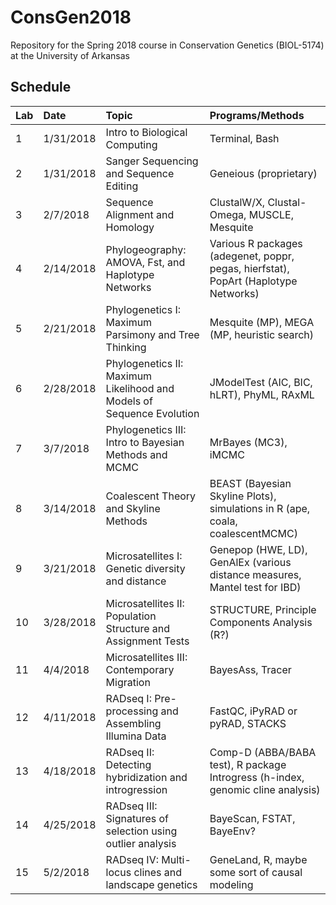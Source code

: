 # ConsGen2018
Repository for the Spring 2018 course in Conservation Genetics (BIOL-5174) at the University of Arkansas

## Schedule
| Lab           | Date           | Topic  | Programs/Methods |
| :------------|:-------------|:-----|:-----|
| 1         | 1/31/2018 | Intro to Biological Computing | Terminal, Bash |
| 2         | 1/31/2018    |  Sanger Sequencing and Sequence Editing | Geneious (proprietary) |
| 3         | 2/7/2018    | Sequence Alignment and Homology |ClustalW/X, Clustal-Omega, MUSCLE, Mesquite|
| 4 | 2/14/2018 | Phylogeography: AMOVA, Fst, and Haplotype Networks | Various R packages (adegenet, poppr, pegas, hierfstat), PopArt (Haplotype Networks) |
| 5 | 2/21/2018 | Phylogenetics I: Maximum Parsimony and Tree Thinking | Mesquite (MP), MEGA (MP, heuristic search) | 
| 6 | 2/28/2018 | Phylogenetics II: Maximum Likelihood and Models of Sequence Evolution | JModelTest (AIC, BIC, hLRT), PhyML, RAxML |
| 7 | 3/7/2018 | Phylogenetics III: Intro to Bayesian Methods and MCMC | MrBayes (MC3), iMCMC | 
| 8 | 3/14/2018 | Coalescent Theory and Skyline Methods | BEAST (Bayesian Skyline Plots), simulations in R (ape, coala, coalescentMCMC) | 
| 9 | 3/21/2018 | Microsatellites I: Genetic diversity and distance | Genepop (HWE, LD), GenAlEx (various distance measures, Mantel test for IBD) | 
| 10 | 3/28/2018 | Microsatellites II: Population Structure and Assignment Tests | STRUCTURE, Principle Components Analysis (R?) | 
| 11 | 4/4/2018 | Microsatellites III: Contemporary Migration | BayesAss, Tracer |
| 12 | 4/11/2018 | RADseq I: Pre-processing and Assembling Illumina Data | FastQC, iPyRAD or pyRAD, STACKS | 
| 13 | 4/18/2018 | RADseq II: Detecting hybridization and introgression | Comp-D (ABBA/BABA test), R package Introgress (h-index, genomic cline analysis)| 
| 14 | 4/25/2018 | RADseq III: Signatures of selection using outlier analysis | BayeScan, FSTAT, BayeEnv? | 
| 15 | 5/2/2018 | RADseq IV: Multi-locus clines and landscape genetics | GeneLand, R, maybe some sort of causal modeling | 


